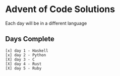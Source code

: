 # Advent of Code Solutions
Each day will be in a different language
## Days Complete
```
[x] day 1 - Haskell
[x] day 2 - Python
[X] day 3 - C
[X] day 4 - Rust
[X] day 5 - Ruby
```
